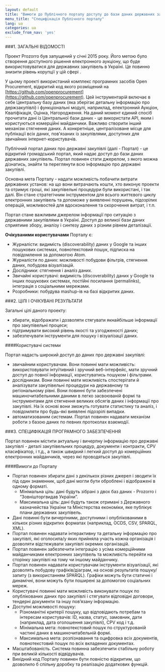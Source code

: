 ```yaml
---
layout: default
title: "Вимоги до Публічного порталу доступу до бази даних державних закупівель"
menu_title: "Специфікація Публічного порталу"
lang: ua
categories: ua
exclude_from_nav: 'yes'
---
```


###1. ЗАГАЛЬНІ ВІДОМОСТІ

Проект Prozorro був запущений у січні 2015 року. Його метою було створення доступного рішення електронного аукціону, що буде використовуватися для державних закупівель в Україні. Це повинно знизити рівень корупції у цій сфері .

У цьому проекті використаний комплекс програмних засобів Open Procurement, відкритий код якого розміщений на [https://github.com/openprocurement](https://github.com/openprocurement). Цей інструментарій включає в себе Центральну базу даних (яка зберігає детальну інформацію про держзакупівлі) і функціональні модулі, наприклад, електронний Аукціон, Кваліфікація, Оцінка, Нагородження. На даний момент єдиний спосіб прочитати дані із Центральної бази даних - це використати API, яким і користуються комерційні майданчики. Важливо створити інший механізм стягнення даних. А конкретніше, централізоване місце для публікації всіх даних, пов'язаних із закупівлями, доступних для звичайних інтернет-користувачів.

Публічний портал даних про державні закупівлі (далі - Портал) - це відкритий громадський портал, який надає доступ до бази даних державних закупівель. Портал повинен стати джерелом, з якого можна дізнатись, знайти та переглянути всю інформацію про державні закупівлі.

Основна мета Порталу - надати можливість побачити витрати державних установ: на що вони витрачають кошти, хто виконує проекти та отримує гроші, які закупівельні процедури були використані, і так далі. Він стане стратегічним інструментом для всього життєвого циклу електронних закупівель та допоможе у виявленні порушень, підозрілих операцій, можливостей для вдосконалення та скорочення витрат, і т.п.

Портал стане важливим джерелом інформації про ситуацію з державними закупівлями в Україні. Доступ до великої бази даних сприятиме збору, аналізу і синтезу даних з різним рівнем деталізації.

**Очікуваними користувачами** Порталу є:

* Журналісти: видимість (discoverability) даних у Google та інших пошукових системах, повнотекстовий пошук, підписка на повідомлення за допомогою Atom.
* Журналісти по даних: можливості побудови фільтрів, стягнення даних, побудова візуалізацій.
* Дослідники: стягнення і аналіз даних.
* Звичайні користувачі: видимість (discoverability) даних у Google та інших пошукових системах, постійні посилання (permalinks), інтеграція з соціальними мережами.
* Розробники: побудува mashup-ів на базі відкритих даних.

###2. ЦІЛІ І ОЧІКУВАНІ РЕЗУЛЬТАТИ

Загальні цілі даного проекту:

* збирати, відображати і дозволяти стягувати якнайбільше інформації про закупівельні процеси;
* підтримувати високий рівень якості та узгодженості даних;
* забезпечувати інструменти для пошуку і візуалізації даних.

####Користувачі системи

Портал надасть широкий доступ до даних про державні закупівлі:

* звичайним користувачам. Вони повинні мати можливість: використовувати інтуїтивний і зручний веб-інтерфейс, мати зручний доступ до повної інформації, користуватись пошуком і фільтрами.
* дослідникам. Вони повинні мати можливість спостерігати й аналізувати закупівельні процедури на державному та регіональному рівні. Вони повинні бути забезпечені машиночитабельними даними в легко засвоюваній формі та інструментами для стягнення великих обсягів даних і інформації про закупівлі. На їх основі вони зможуть готувати статистику та аналіз, і повідомляти про будь-які виявлені підозрілі випадки.
* автоматизованим системам. Портал повинен надавати механізм роботи з базою даних по певних протоколах взаємодії.

###3. СПЕЦИФІКАЦІЯ ПРОГРАМНОГО ЗАБЕЗПЕЧЕННЯ

Портал повинен містити актуальну і вичерпну інформацію про державні закупівлі - деталі закупівельних процедур, документи і контракти, CPV класифікатор, і т.д., а також швидкий і легкий доступ до комерційних електронних майданчиків, через які проводяться закупівлі.

####Вимоги до Порталу

* Портал повинен збирати дані з декількох різних джерел і зводити їх під один знаменник, щоб дані могли бути оброблені і відображені в одному форматі.
    * Мінімальна ціль: дані будуть зібрані з двох баз даних - Prozorro і “Зовнішторгвидав України”.
    * Максимальна ціль: дані будуть також отримані з Державного казначейства України та Міністерства економіки, яке публікує плани державних закупівель.
* Дані повинні бути вичерпними, доступними і опублікованими в кількох різних відкритих форматах (наприклад, OCDS, CSV, SPARQL, XML).
* Портал повинен надавати інтерактивну та детальну інформацію про закупівлі, які оголосила/у яких прийняла участь кожна організація і дозволяти відстежувати закупівлі окремих організацій.
* Портал повинен забезпечити інтеграцію з усіма комерційними майданчиками електронних закупівель та можливість перейти на сторінку закупівлі на тому чи іншому майданчику.
* Портал повинен надавати користувачам інструменти візуалізації, які дозволять побудову графіків/діаграм, на основі результатів пошуку/запиту (з використанням SPARQL). Графіки можуть бути статичні і динамічні, вони можуть бути поширені за допомогою соціальних мереж.
* Користувачі повинні мати можливість виконувати пошук по опублікованих даних про закупівлі і стягувати відповідні договори, тендерні документи та іншу пов’язану інформацію.
* Доступні можливості пошуку:
    * Різноманітні критерії пошуку, що відповідають потребам та інтересам користувачів: ID, назва, статус, замовник, дати (наприклад, дата оголошення закупівлі), CPV код і т.д.
    * Мінімальна мета: повнотекстовий пошук по структурованій частині даних в машиночитабельній формі.
    * Максимальна мета: розпізнавання та оцифровка всіх документів, повнотекстовий пошук по всіх вкладених документах.
* Масштабованість. Система повинна забезпечити стабільну роботу при великій кількості відвідувачів.
* Вихідний код Порталу повинен бути повністю відкритим, що дозволило б спільну доробку та реалізацію додаткових функцій.
